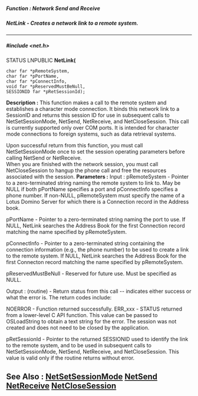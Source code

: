 ##### Function : Network Send and Receive
##### NetLink - Creates a network link to a remote system.
---
##### #include <net.h>
STATUS LNPUBLIC **NetLink(**

	char far *pRemoteSystem,
	char far *pPortName,
	char far *pConnectInfo,
	void far *pReservedMustBeNull,
	SESSIONID far *pRetSessionId);
**Description :**
This function makes a call to the remote system and establishes a character 
mode connection. It binds this network link to a SessionID and returns this 
session ID for use in subsequent calls to NetSetSessionMode, NetSend, 
NetReceive, and NetCloseSession.   This call is currently supported only over 
COM ports. It is intended for character mode connections to foreign systems, 
such as data retrieval systems.

Upon successful return from this function, you must call NetSetSessionMode once 
to set the session operating parameters before calling NetSend or NetReceive.  
When you are finished with the network session, you must call NetCloseSession 
to hangup the phone call and free the resources associated with the session.
**Parameters :**
Input :
pRemoteSystem  -  Pointer to a zero-terminated string naming the remote system to link to.  May be NULL if both pPortName specifies a port and pConnectInfo specifies a phone number. If non-NULL, pRemoteSystem must specify the name of a Lotus Domino Server for which there is a Connection record in the Address book.

pPortName  -  Pointer to a zero-terminated string naming the port to use. If NULL, NetLink searches the Address Book for the first Connection record matching the name specified by pRemoteSystem. 

pConnectInfo  -  Pointer to a zero-terminated string containing the connection information (e.g., the phone number) to be used to create a link to the remote system.  If NULL, NetLink searches the Address Book for the first Connecton record matching the name specified by pRemoteSystem. 

pReservedMustBeNull  -  Reserved for future use.  Must be specified as NULL.

Output :
(routine)  -   Return status from this call -- indicates either success or what the error is. The return codes include:

NOERROR - Function returned successfully.
ERR_xxx - STATUS returned from a lower-level C API function.  This value can be passed to OSLoadString to obtain a text string for the error.  The session was not created and does not need to be closed by the application.


pRetSessionId  -  Pointer to the returned SESSIONID used to identify the link to the remote system, and to be used in subsequent calls to NetSetSessionMode, NetSend,  NetReceive, and NetCloseSession.  This value is valid only if the routine returns without error.

**See Also :**
[NetSetSessionMode](D:/md_files/NetSetSessionMode.md)
[NetSend](D:/md_files/NetSend.md)
[NetReceive](D:/md_files/NetReceive.md)
[NetCloseSession](D:/md_files/NetCloseSession.md)
---
